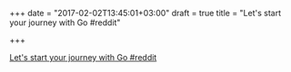 +++
date = "2017-02-02T13:45:01+03:00"
draft = true
title = "Let's start your journey with Go  #reddit"

+++

<p><a href="https://t.co/suCww3oNvi">Let's start your journey with Go  #reddit</a></p>
